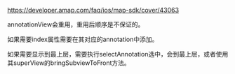 https://developer.amap.com/faq/ios/map-sdk/cover/43063


annotationView会重用，重用后顺序是不保证的。

如果需要index属性需要在其对应的annotation中添加。

如果需要显示到最上层，需要执行selectAnnotation选中，会到最上层，或者使用其superView的bringSubviewToFront方法。